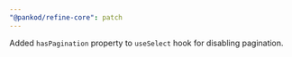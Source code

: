 ```yaml
---
"@pankod/refine-core": patch
---
```


Added `hasPagination` property to `useSelect` hook for disabling pagination.
